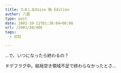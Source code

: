 ```yaml
---
title: たましゐVoice 偽 Edition
author: 八雲
type: post
date: 2001-10-11T01:30:04+00:00
url: /2001/10/406
tags:
  - 日記

---
```

…で、いつになったら終わるの？

＃デフラグ中。結局空き領域不足で終わらなかったとさ…
